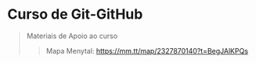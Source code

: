<h1>Curso de Git-GitHub</h1>

>Materiais de Apoio ao curso
>>Mapa Menytal: https://mm.tt/map/2327870140?t=BegJAlKPQs
